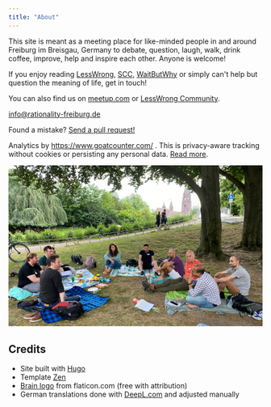 ```yaml
---
title: "About"
---
```


This site is meant as a meeting place for like-minded people in and around Freiburg im Breisgau, Germany to debate, question, laugh, walk, drink coffee, improve, help and inspire each other. Anyone is welcome!

<!--more-->

If you enjoy reading [LessWrong](https://www.lesswrong.com/), [SCC](https://slatestarcodex.com/), [WaitButWhy](https://waitbutwhy.com/) or simply can't help but question the meaning of life, get in touch!

You can also find us on [meetup.com](https://www.meetup.com/rationality-freiburg/) or [LessWrong Community](https://www.lesswrong.com/groups/fFZZ2Ywzsab86EESY).

info@rationality-freiburg.de

Found a mistake? [Send a pull request!](https://github.com/omarkohl/rationality-freiburg.de)

Analytics by https://www.goatcounter.com/ . This is privacy-aware tracking without cookies or persisting any personal data. [Read more](https://www.goatcounter.com/help/gdpr).

!['Rationality Freiburg' group deep in discussion in the park](rationality-freiburg-group.jpg "'Rationality Freiburg' group deep in discussion in the park")

## Credits

* Site built with [Hugo](https://gohugo.io)
* Template [Zen](https://github.com/frjo/hugo-theme-zen)
* [Brain logo](https://www.flaticon.com/premium-icon/brain_3288930) from flaticon.com (free with attribution)
* German translations done with [DeepL.com](https://www.deepl.com) and adjusted manually
